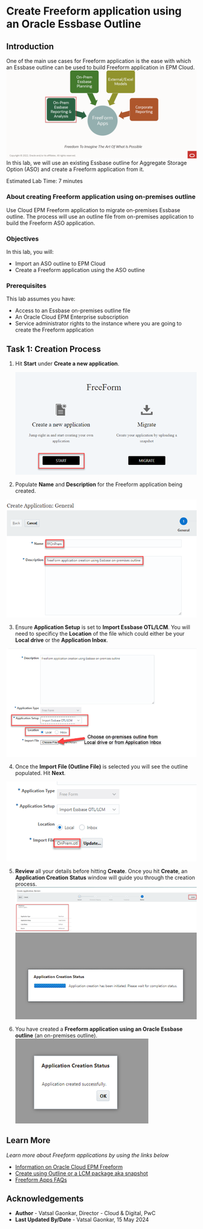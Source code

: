 # Create Freeform application using an Oracle Essbase Outline

## Introduction

One of the main use cases for Freeform application is the ease with which an Essbase outline can be used to build Freeform application in EPM Cloud. 	![Use case summary for Oracle Freeform applications](images/usecasesummary.png)
In this lab, we will use an existing Essbase outline for Aggregate Storage Option (ASO) and create a Freeform application from it.

Estimated Lab Time: 7 minutes

### About creating Freeform application using on-premises outline
Use Cloud EPM Freeform application to migrate on-premises Essbase outline. The process will use an outline file from on-premises application to build the Freeform ASO application.

### Objectives

In this lab, you will:
* Import an ASO outline to EPM Cloud
* Create a Freeform application using the ASO outline

### Prerequisites

This lab assumes you have:
* Access to an Essbase on-premises outline file
* An Oracle Cloud EPM Enterprise subscription
* Service administrator rights to the instance where you are going to create the Freeform application


## Task 1: Creation Process

1. Hit **Start** under **Create a new application**.

	![Select start to create new application](images/selectstartonprem.png)

2. Populate **Name** and **Description** for the Freeform application being created.

  ![Put in application name and description](images/namedescription.png)

3. Ensure **Application Setup** is set to **Import Essbase OTL/LCM**. You will need to specificy the **Location** of the file which could either be your **Local drive** or the **Application Inbox**.

  ![Ensure appropriate setup](images/setuplocation.png)

4. Once the **Import File (Outline File)** is selected you will see the outline populated. Hit **Next**.

  ![Outline uploaded](images/onpremoutline.png)

5. **Review** all your details before hitting **Create**. Once you hit **Create**, an **Application Creation Status** window will guide you through the creation process.
  ![Review before creating](images/beforecreate.png)  
  ![Application creation status](images/creationstatus.png)

6. You have created a **Freeform application using an Oracle Essbase outline** (an on-premises outline).
  ![Creation successful](images/creationcomplete.png)
   
## Learn More

*Learn more about Freeform applications by using the links below*

* [Information on Oracle Cloud EPM Freeform](https://www.oracle.com/performance-management/FreeForm/) 
* [Create using Outline or a LCM package aka snapshot](https://docs.oracle.com/en/cloud/saas/planning-budgeting-cloud/pfusa/creating_a_freeform_app_using_an_outline_file_or_snapshot.html)
* [Freeform Apps FAQs](https://docs.oracle.com/en/cloud/saas/planning-budgeting-cloud/pfusa/freeform_apps_faq.html)

## Acknowledgements
* **Author** - Vatsal Gaonkar, Director - Cloud & Digital, PwC
* **Last Updated By/Date** - Vatsal Gaonkar, 15 May 2024